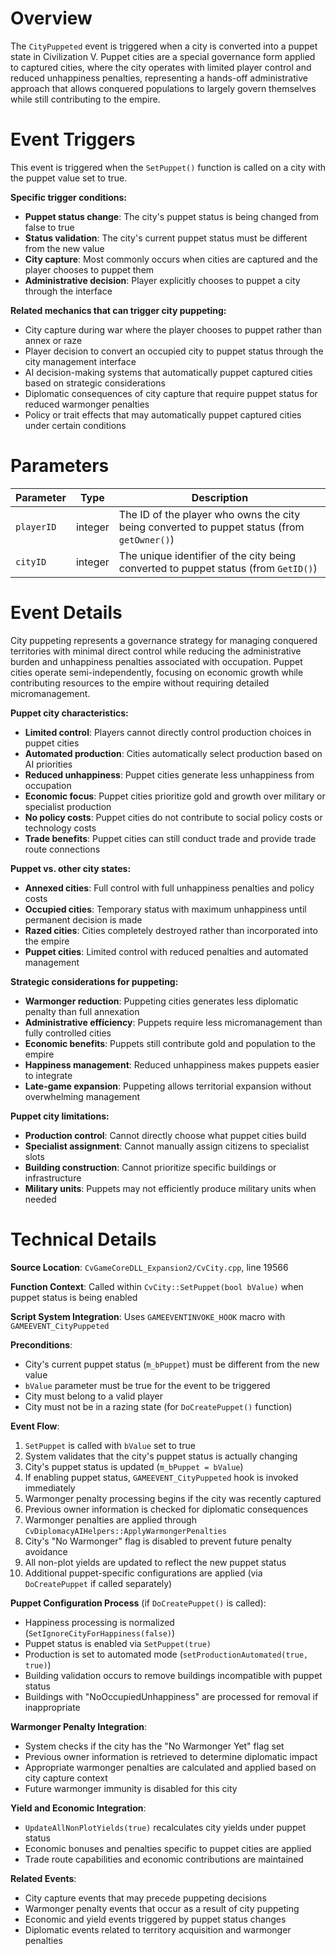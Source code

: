 # Overview

The `CityPuppeted` event is triggered when a city is converted into a puppet state in Civilization V. Puppet cities are a special governance form applied to captured cities, where the city operates with limited player control and reduced unhappiness penalties, representing a hands-off administrative approach that allows conquered populations to largely govern themselves while still contributing to the empire.

# Event Triggers

This event is triggered when the `SetPuppet()` function is called on a city with the puppet value set to true.

**Specific trigger conditions:**
- **Puppet status change**: The city's puppet status is being changed from false to true
- **Status validation**: The city's current puppet status must be different from the new value
- **City capture**: Most commonly occurs when cities are captured and the player chooses to puppet them
- **Administrative decision**: Player explicitly chooses to puppet a city through the interface

**Related mechanics that can trigger city puppeting:**
- City capture during war where the player chooses to puppet rather than annex or raze
- Player decision to convert an occupied city to puppet status through the city management interface
- AI decision-making systems that automatically puppet captured cities based on strategic considerations
- Diplomatic consequences of city capture that require puppet status for reduced warmonger penalties
- Policy or trait effects that may automatically puppet captured cities under certain conditions

# Parameters

| Parameter | Type | Description |
|-----------|------|-------------|
| `playerID` | integer | The ID of the player who owns the city being converted to puppet status (from `getOwner()`) |
| `cityID` | integer | The unique identifier of the city being converted to puppet status (from `GetID()`) |

# Event Details

City puppeting represents a governance strategy for managing conquered territories with minimal direct control while reducing the administrative burden and unhappiness penalties associated with occupation. Puppet cities operate semi-independently, focusing on economic growth while contributing resources to the empire without requiring detailed micromanagement.

**Puppet city characteristics:**
- **Limited control**: Players cannot directly control production choices in puppet cities
- **Automated production**: Cities automatically select production based on AI priorities
- **Reduced unhappiness**: Puppet cities generate less unhappiness from occupation
- **Economic focus**: Puppet cities prioritize gold and growth over military or specialist production
- **No policy costs**: Puppet cities do not contribute to social policy costs or technology costs
- **Trade benefits**: Puppet cities can still conduct trade and provide trade route connections

**Puppet vs. other city states:**
- **Annexed cities**: Full control with full unhappiness penalties and policy costs
- **Occupied cities**: Temporary status with maximum unhappiness until permanent decision is made
- **Razed cities**: Cities completely destroyed rather than incorporated into the empire
- **Puppet cities**: Limited control with reduced penalties and automated management

**Strategic considerations for puppeting:**
- **Warmonger reduction**: Puppeting cities generates less diplomatic penalty than full annexation
- **Administrative efficiency**: Puppets require less micromanagement than fully controlled cities
- **Economic benefits**: Puppets still contribute gold and population to the empire
- **Happiness management**: Reduced unhappiness makes puppets easier to integrate
- **Late-game expansion**: Puppeting allows territorial expansion without overwhelming management

**Puppet city limitations:**
- **Production control**: Cannot directly choose what puppet cities build
- **Specialist assignment**: Cannot manually assign citizens to specialist slots
- **Building construction**: Cannot prioritize specific buildings or infrastructure
- **Military units**: Puppets may not efficiently produce military units when needed

# Technical Details

**Source Location**: `CvGameCoreDLL_Expansion2/CvCity.cpp`, line 19566

**Function Context**: Called within `CvCity::SetPuppet(bool bValue)` when puppet status is being enabled

**Script System Integration**: Uses `GAMEEVENTINVOKE_HOOK` macro with `GAMEEVENT_CityPuppeted`

**Preconditions**:
- City's current puppet status (`m_bPuppet`) must be different from the new value
- `bValue` parameter must be true for the event to be triggered
- City must belong to a valid player
- City must not be in a razing state (for `DoCreatePuppet()` function)

**Event Flow**:
1. `SetPuppet` is called with `bValue` set to true
2. System validates that the city's puppet status is actually changing
3. City's puppet status is updated (`m_bPuppet = bValue`)
4. If enabling puppet status, `GAMEEVENT_CityPuppeted` hook is invoked immediately
5. Warmonger penalty processing begins if the city was recently captured
6. Previous owner information is checked for diplomatic consequences
7. Warmonger penalties are applied through `CvDiplomacyAIHelpers::ApplyWarmongerPenalties`
8. City's "No Warmonger" flag is disabled to prevent future penalty avoidance
9. All non-plot yields are updated to reflect the new puppet status
10. Additional puppet-specific configurations are applied (via `DoCreatePuppet` if called separately)

**Puppet Configuration Process** (if `DoCreatePuppet()` is called):
- Happiness processing is normalized (`SetIgnoreCityForHappiness(false)`)
- Puppet status is enabled via `SetPuppet(true)`
- Production is set to automated mode (`setProductionAutomated(true, true)`)
- Building validation occurs to remove buildings incompatible with puppet status
- Buildings with "NoOccupiedUnhappiness" are processed for removal if inappropriate

**Warmonger Penalty Integration**:
- System checks if the city has the "No Warmonger Yet" flag set
- Previous owner information is retrieved to determine diplomatic impact
- Appropriate warmonger penalties are calculated and applied based on city capture context
- Future warmonger immunity is disabled for this city

**Yield and Economic Integration**:
- `UpdateAllNonPlotYields(true)` recalculates city yields under puppet status
- Economic bonuses and penalties specific to puppet cities are applied
- Trade route capabilities and economic contributions are maintained

**Related Events**:
- City capture events that may precede puppeting decisions
- Warmonger penalty events that occur as a result of city puppeting
- Economic and yield events triggered by puppet status changes
- Diplomatic events related to territory acquisition and warmonger penalties